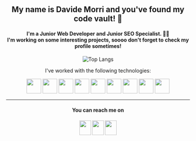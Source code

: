 <link rel="stylesheet" href="https://cdn.jsdelivr.net/gh/devicons/devicon@latest/devicon.min.css">
<div align="center">
 
  <h2> My name is <b>Davide Morri</b> and you've found my code vault! 💎 </h2>

  <h4>I'm a Junior Web Developer and Junior SEO Specialist. 👨‍💻<br>I'm working on some interesting projects, soooo don't forget to check my profile sometimes!</h4>
  
  ![Top Langs](https://github-readme-stats.vercel.app/api/top-langs?username=dvd225&show_icons=true&theme=aura&layout=compact&title_color=#FFF&hide_border=true)
  

  
   I've worked with the following technologies:
  <div>
  <img src="https://astro.js.org/astro.png"height="40" />
  <img src="https://cdn.jsdelivr.net/gh/devicons/devicon/icons/codeigniter/codeigniter-plain-wordmark.svg" height="40"/>
  <img src="https://cdn.jsdelivr.net/gh/devicons/devicon/icons/javascript/javascript-original.svg" height="40"/>
  <img src="https://cdn.jsdelivr.net/gh/devicons/devicon/icons/php/php-original.svg" height="40"/>
  <img src="https://cdn.jsdelivr.net/gh/devicons/devicon/icons/html5/html5-original.svg" height="40"/>
  <img src="https://cdn.jsdelivr.net/gh/devicons/devicon/icons/css3/css3-original.svg" height="40"/>
  <img src="https://cdn.jsdelivr.net/gh/devicons/devicon/icons/bootstrap/bootstrap-original.svg" height="40"/>
  <img src="https://cdn.jsdelivr.net/gh/devicons/devicon/icons/python/python-original.svg" height="40"/>
  <img src="https://cdn.jsdelivr.net/gh/devicons/devicon/icons/sqlite/sqlite-original.svg"height="40" />
  </div>   
 <hr/>
 <div>
  <h4>You can reach me on<h4/>

  <a href='https://www.linkedin.com/in/davide-morri/'><img height="40" width="32" src="https://cdn.simpleicons.org/linkedin" /></a>
  <a href='https://t.me/davidemorri'><img height="40" width="32" src="https://cdn.simpleicons.org/telegram" /></a>
  <a href='https://www.instagram.com/_unum_ex_pluribus_/'><img height="40" width="32" src="https://cdn.simpleicons.org/instagram" /></a>
 </div>


